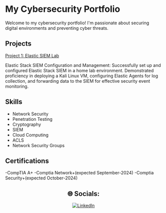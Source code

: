 # My Cybersecurity Portfolio

Welcome to my cybersecurity portfolio! I'm passionate about securing digital environments and preventing cyber threats.

## Projects

[Project 1: Elastic SIEM Lab](https://github.com/JamianWorrell/Elastic-SIEM-Lab)

Elastic Stack SIEM Configuration and Management: Successfully set up and configured Elastic Stack SIEM in a home lab environment. Demonstrated proficiency in deploying a Kali Linux VM, configuring Elastic Agents for log collection, and forwarding data to the SIEM for effective security event monitoring.

## Skills

- Network Security
- Penetration Testing
- Cryptography
- SIEM
- Cloud Computing
- ACLS
- Network Security Groups

## Certifications

-CompTIA A+
-Comptia Network+(expected September-2024) 
-Comptia Security+(expected October-2024) 

<div align="center">
  <h2>🌐 Socials:</h2>
  <a href="https://linkedin.com/in/www.linkedin.com/in/jamianworrell">
    <img src="https://img.shields.io/badge/LinkedIn-%230077B5.svg?logo=linkedin&logoColor=white" alt="LinkedIn">
  </a>
</div>
